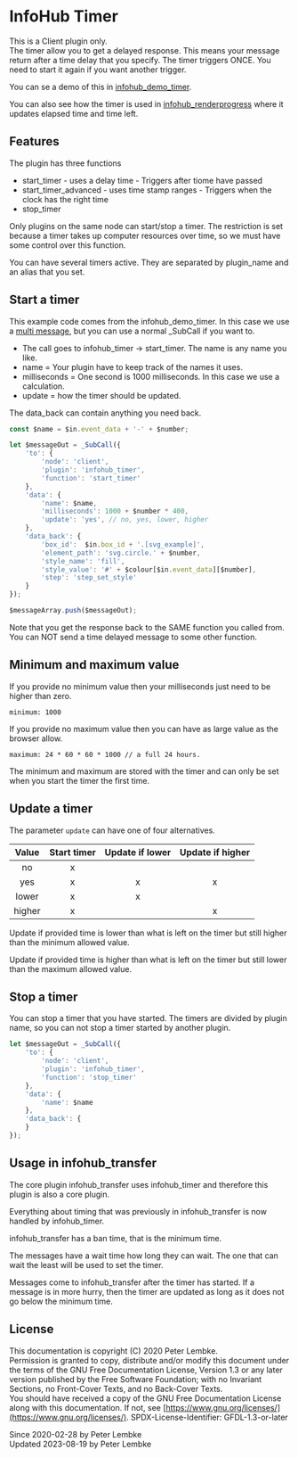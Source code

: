 # InfoHub Timer

This is a Client plugin only.  
The timer allow you to get a delayed response. This means your message return after a time delay that you specify.
The timer triggers ONCE. You need to start it again if you want another trigger. 

You can se a demo of this
in [infohub_demo_timer](plugin,infohub_demo_timer).

You can also see how the timer is used in [infohub_renderprogress](plugin,infohub_renderprogress) where it updates elapsed time and time left.

## Features

The plugin has three functions

* start_timer - uses a delay time - Triggers after tiome have passed
* start_timer_advanced - uses time stamp ranges - Triggers when the clock has the right time
* stop_timer

Only plugins on the same node can start/stop a timer. The restriction is set because a timer takes up computer resources
over time, so we must have some control over this function.

You can have several timers active. They are separated by plugin_name and an alias that you set.

## Start a timer

This example code comes from the infohub_demo_timer. In this case we use a [multi message](plugin,infohub_base), but you
can use a normal _SubCall if you want to.

* The call goes to infohub_timer -> start_timer. The name is any name you like.
* name = Your plugin have to keep track of the names it uses.
* milliseconds = One second is 1000 milliseconds. In this case we use a calculation.
* update = how the timer should be updated.

The data_back can contain anything you need back.

```javascript
const $name = $in.event_data + '-' + $number;

let $messageOut = _SubCall({
    'to': {
        'node': 'client',
        'plugin': 'infohub_timer',
        'function': 'start_timer'
    },
    'data': {
        'name': $name,
        'milliseconds': 1000 + $number * 400,
        'update': 'yes', // no, yes, lower, higher
    },
    'data_back': {
        'box_id':  $in.box_id + '.[svg_example]',
        'element_path': 'svg.circle.' + $number,
        'style_name': 'fill',
        'style_value': '#' + $colour[$in.event_data][$number],
        'step': 'step_set_style'
    }
});

$messageArray.push($messageOut);
```

Note that you get the response back to the SAME function you called from.   
You can NOT send a time delayed message to some other function.

## Minimum and maximum value

If you provide no minimum value then your milliseconds just need to be higher than zero.

    minimum: 1000 

If you provide no maximum value then you can have as large value as the browser allow.

    maximum: 24 * 60 * 60 * 1000 // a full 24 hours.

The minimum and maximum are stored with the timer and can only be set when you start the timer the first time.

## Update a timer

The parameter `update` can have one of four alternatives.

| Value  | Start timer | Update if lower | Update if higher |
|:------:|:-----------:|:---------------:|:----------------:|
|   no   |      x      |                 |                  |
|  yes   |      x      |        x        |        x         |
| lower  |      x      |        x        |                  |
| higher |      x      |                 |        x         |

Update if provided time is lower than what is left on the timer but still higher than the minimum allowed value.

Update if provided time is higher than what is left on the timer but still lower than the maximum allowed value.

## Stop a timer

You can stop a timer that you have started. The timers are divided by plugin name, so you can not stop a timer started by
another plugin.

```javascript
let $messageOut = _SubCall({
    'to': {
        'node': 'client',
        'plugin': 'infohub_timer',
        'function': 'stop_timer'
    },
    'data': {
        'name': $name
    },
    'data_back': {
    }
});
```

## Usage in infohub_transfer

The core plugin infohub_transfer uses infohub_timer and therefore this plugin is also a core plugin.

Everything about timing that was previously in infohub_transfer is now handled by infohub_timer.

infohub_transfer has a ban time, that is the minimum time.

The messages have a wait time how long they can wait. The one that can wait the least will be used to set the timer.

Messages come to infohub_transfer after the timer has started. If a message is in more hurry, then the timer are updated
as long as it does not go below the minimum time.

## License

This documentation is copyright (C) 2020 Peter Lembke.  
Permission is granted to copy, distribute and/or modify this document under the terms of the GNU Free Documentation
License, Version 1.3 or any later version published by the Free Software Foundation; with no Invariant Sections, no
Front-Cover Texts, and no Back-Cover Texts.  
You should have received a copy of the GNU Free Documentation License along with this documentation. If not,
see [https://www.gnu.org/licenses/](https://www.gnu.org/licenses/). SPDX-License-Identifier: GFDL-1.3-or-later

Since 2020-02-28 by Peter Lembke  
Updated 2023-08-19 by Peter Lembke  
